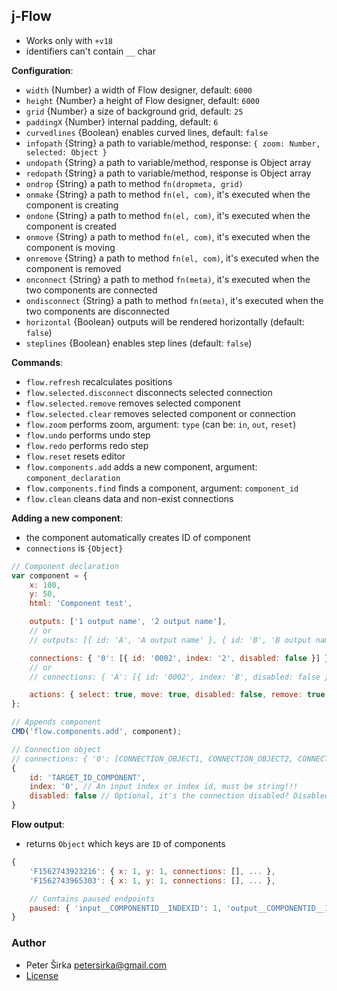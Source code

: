 ## j-Flow

- Works only with `+v18`
- identifiers can't contain `__` char

__Configuration__:

- `width` {Number} a width of Flow designer, default: `6000`
- `height` {Number} a height of Flow designer, default: `6000`
- `grid` {Number} a size of background grid, default: `25`
- `paddingX` {Number} internal padding, default: `6`
- `curvedlines` {Boolean} enables curved lines, default: `false`
- `infopath` {String} a path to variable/method, response: `{ zoom: Number, selected: Object }`
- `undopath` {String} a path to variable/method, response is Object array
- `redopath` {String} a path to variable/method, response is Object array
- `ondrop` {String} a path to method `fn(dropmeta, grid)`
- `onmake` {String} a path to method `fn(el, com)`, it's executed when the component is creating
- `ondone` {String} a path to method `fn(el, com)`, it's executed when the component is created
- `onmove` {String} a path to method `fn(el, com)`, it's executed when the component is moving
- `onremove` {String} a path to method `fn(el, com)`, it's executed when the component is removed
- `onconnect` {String} a path to method `fn(meta)`, it's executed when the two components are connected
- `ondisconnect` {String} a path to method `fn(meta)`, it's executed when the two components are disconnected
- `horizontal` {Boolean} outputs will be rendered horizontally (default: `false`)
- `steplines` {Boolean} enables step lines (default: `false`)

__Commands__:

- `flow.refresh` recalculates positions
- `flow.selected.disconnect` disconnects selected connection
- `flow.selected.remove` removes selected component
- `flow.selected.clear` removes selected component or connection
- `flow.zoom` performs zoom, argument: `type` (can be: `in`, `out`, `reset`)
- `flow.undo` performs undo step
- `flow.redo` performs redo step
- `flow.reset` resets editor
- `flow.components.add` adds a new component, argument: `component_declaration`
- `flow.components.find` finds a component, argument: `component_id`
- `flow.clean` cleans data and non-exist connections

__Adding a new component__:

- the component automatically creates ID of component
- `connections` is `{Object}`

```javascript
// Component declaration
var component = {
	x: 100,
	y: 50,
	html: 'Component test',

	outputs: ['1 output name', '2 output name'],
	// or
	// outputs: [{ id: 'A', 'A output name' }, { id: 'B', 'B output name' }],

	connections: { '0': [{ id: '0002', index: '2', disabled: false }] }, // Look to the connection object below
	// or
	// connections: { 'A': [{ id: '0002', index: 'B', disabled: false }] },

	actions: { select: true, move: true, disabled: false, remove: true, connect: true }
};

// Appends component
CMD('flow.components.add', component);
```

```javascript
// Connection object
// connections: { '0': [CONNECTION_OBJECT1, CONNECTION_OBJECT2, CONNECTION_OBJECT3] }
{
	id: 'TARGET_ID_COMPONENT',
	index: '0', // An input index or index id, must be string!!!
	disabled: false // Optional, it's the connection disabled? Disabled connection can't be removed
}
````

__Flow output__:

- returns `Object` which keys are `ID` of components

```javascript
{
	'F1562743923216': { x: 1, y: 1, connections: [], ... },
	'F1562743965303': { x: 1, y: 1, connections: [], ... },

	// Contains paused endpoints
	paused: { 'input__COMPONENTID__INDEXID': 1, 'output__COMPONENTID__INDEXID': 1 }
}
````

### Author

- Peter Širka <petersirka@gmail.com>
- [License](https://www.totaljs.com/license/)